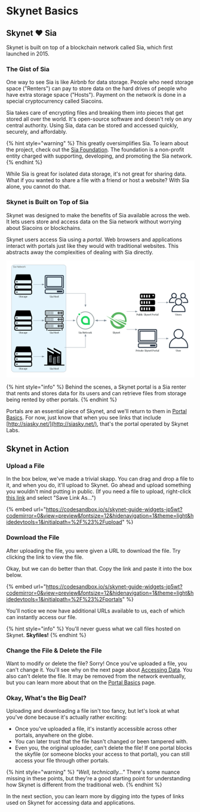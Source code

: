 # Skynet Basics

## Skynet ❤ Sia

Skynet is built on top of a blockchain network called Sia, which first launched in 2015.

### The Gist of Sia

One way to see Sia is like Airbnb for data storage. People who need storage space \("Renters"\) can pay to store data on the hard drives of people who have extra storage space \("Hosts"\). Payment on the network is done in a special cryptocurrency called Siacoins.

Sia takes care of encrypting files and breaking them into pieces that get stored all over the world. It's open-source software and doesn't rely on any central authority. Using Sia, data can be stored and accessed quickly, securely, and affordably.

{% hint style="warning" %}
This greatly oversimplifies Sia. To learn about the project, check out the [Sia Foundation](http://sia.tech/). The foundation is a non-profit entity charged with supporting, developing, and promoting the Sia network.
{% endhint %}

While Sia is great for isolated data storage, it's not great for sharing data. What if you wanted to share a file with a friend or host a website? With Sia alone, you cannot do that.

### Skynet is Built on Top of Sia

Skynet was designed to make the benefits of Sia available across the web. It lets users store and access data on the Sia network without worrying about Siacoins or blockchains.

Skynet users access Sia using a _portal_. Web browsers and applications interact with portals just like they would with traditional websites. This abstracts away the complexities of dealing with Sia directly.

![Overly Simplified View of Sia and Skynet](.gitbook/assets/sia_and_skynet_relationship_-simplified-_cropped.png)

{% hint style="info" %}
Behind the scenes, a Skynet portal is a Sia renter that rents and stores data for its users and can retrieve files from storage being rented by other portals.
{% endhint %}

Portals are an essential piece of Skynet, and we'll return to them in [Portal Basics](web-portals-on-skynet.md). For now, just know that when you see links that include [http://siasky.net/](http://siasky.net/), that's the portal operated by Skynet Labs.

## Skynet in Action

### Upload a File

In the box below, we've made a trivial skapp. You can drag and drop a file to it, and when you do, it'll upload to Skynet. Go ahead and upload something you wouldn't mind putting in public. \(If you need a file to upload, right-click [this link](https://siasky.net/CADIvje1Fdy2FP2TeBsYAbHfUsNug98wE7SYArdyczDaDg) and select "Save Link As..."\)

{% embed url="https://codesandbox.io/s/skynet-guide-widgets-jp5wt?codemirror=0&view=preview&fontsize=12&hidenavigation=1&theme=light&hidedevtools=1&initialpath=%2F%23%2Fupload" %}

### Download the File

After uploading the file, you were given a URL to download the file. Try clicking the link to view the file.

Okay, but we can do better than that. Copy the link and paste it into the box below.

{% embed url="https://codesandbox.io/s/skynet-guide-widgets-jp5wt?codemirror=0&view=preview&fontsize=12&hidenavigation=1&theme=light&hidedevtools=1&initialpath=%2F%23%2Fportals" %}

You'll notice we now have additional URLs available to us, each of which can instantly access our file.

{% hint style="info" %}
You'll never guess what we call files hosted on Skynet. **Skyfiles!**
{% endhint %}

### Change the File & Delete the File

Want to modify or delete the file? Sorry! Once you've uploaded a file, you can't change it. You'll see why on the next page about [Accessing Data](accessing-data-on-skynet.md). You also can't delete the file. It may be removed from the network eventually, but you can learn more about that on the [Portal Basics](web-portals-on-skynet.md) page.

### Okay, What's the Big Deal?

Uploading and downloading a file isn't too fancy, but let's look at what you've done because it's actually rather exciting: 

* Once you've uploaded a file, it's instantly accessible across other portals, anywhere on the globe.
* You can later trust that the file hasn't changed or been tampered with.
* Even you, the original uploader, can't delete the file! If one portal blocks the skyfile \(or someone blocks your access to that portal\), you can still access your file through other portals.

{% hint style="warning" %}
_"Well, technically..."_  There's some nuance missing in these points, but they're a good starting point for understanding how Skynet is different from the traditional web.
{% endhint %}

In the next section, you can learn more by digging into the types of links used on Skynet for accessing data and applications.


